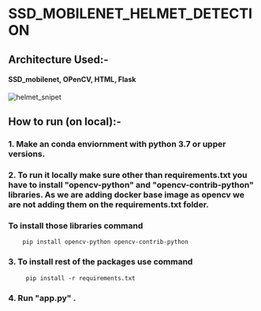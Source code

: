 # SSD_MOBILENET_HELMET_DETECTION

## Architecture Used:-
  #### SSD_mobilenet, OPenCV, HTML, Flask

![helmet_snipet](https://user-images.githubusercontent.com/52413661/132514672-c7b974f5-e133-4dff-b322-e10df5a1f6e1.PNG)

## How to run (on local):-

### 1. Make an conda enviornment with python 3.7 or upper versions.

### 2. To run it locally make sure other than requirements.txt you have to install "opencv-python" and "opencv-contrib-python" libraries. As we are adding docker base image as opencv we are not adding them on the requirements.txt folder. 

### To install those libraries command  

        pip install opencv-python opencv-contrib-python
        
### 3. To install rest of the packages use command 

         pip install -r requirements.txt
         
### 4. Run "app.py" .


